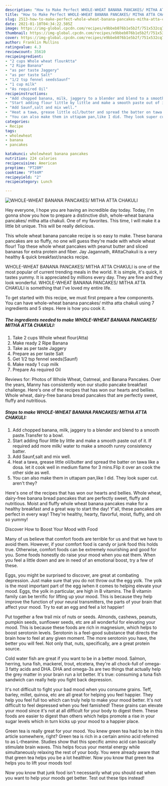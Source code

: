 ```yaml
---
description: "How to Make Perfect WHOLE-WHEAT BANANA PANCAKES/ MITHA ATTA CHAKULI"
title: "How to Make Perfect WHOLE-WHEAT BANANA PANCAKES/ MITHA ATTA CHAKULI"
slug: 2513-how-to-make-perfect-whole-wheat-banana-pancakes-mitha-atta-chakuli
date: 2021-01-10T04:34:22.505Z
image: https://img-global.cpcdn.com/recipes/e9bbeb076b1e5b2f/751x532cq70/whole-wheat-banana-pancakes-mitha-atta-chakuli-recipe-main-photo.jpg
thumbnail: https://img-global.cpcdn.com/recipes/e9bbeb076b1e5b2f/751x532cq70/whole-wheat-banana-pancakes-mitha-atta-chakuli-recipe-main-photo.jpg
cover: https://img-global.cpcdn.com/recipes/e9bbeb076b1e5b2f/751x532cq70/whole-wheat-banana-pancakes-mitha-atta-chakuli-recipe-main-photo.jpg
author: Franklin Mullins
ratingvalue: 4.3
reviewcount: 35610
recipeingredient:
- "2 cups Whole wheat flourAtta"
- "2 Ripe Banana"
- "as per taste Jaggery"
- "as per taste Salt"
- "1/2 tsp fennel seedsSaunf"
- "1 cup milk"
- "As required Oil"
recipeinstructions:
- "Add chopped banana, milk, jaggery to a blender and blend to a smooth paste.Transfer to a bowl."
- "Start adding flour little by little and make a smooth paste out of it. If required add more milk/ water to make a smooth runny consistency batter."
- "Add Saunf,salt and mix well."
- "Heat a tawa, grease little oil/butter and spread the batter on tawa like a dosa. let it cook well in medium flame for 3 mins.Flip it over an cook the other side as well."
- "You can also make them in uttapam pan,like I did. They look super cut. aren&#39;t they?"
categories:
- Recipe
tags:
- wholewheat
- banana
- pancakes

katakunci: wholewheat banana pancakes 
nutrition: 224 calories
recipecuisine: American
preptime: "PT28M"
cooktime: "PT44M"
recipeyield: "2"
recipecategory: Lunch

---
```



![WHOLE-WHEAT BANANA PANCAKES/ MITHA ATTA CHAKULI](https://img-global.cpcdn.com/recipes/e9bbeb076b1e5b2f/751x532cq70/whole-wheat-banana-pancakes-mitha-atta-chakuli-recipe-main-photo.jpg)

Hey everyone, I hope you are having an incredible day today. Today, I'm gonna show you how to prepare a distinctive dish, whole-wheat banana pancakes/ mitha atta chakuli. One of my favorites. This time, I will make it a little bit unique. This will be really delicious.

This whole wheat banana pancake recipe is so easy to make. These banana pancakes are so fluffy, no one will guess they&#39;re made with whole wheat flour! Top these whole wheat pancakes with peanut butter and sliced bananas for extra protein and fiber. Jay Jagannath, #AttaChakuli is a very healthy &amp; quick breakfast/snacks recipe.

WHOLE-WHEAT BANANA PANCAKES/ MITHA ATTA CHAKULI is one of the most popular of current trending meals in the world. It is simple, it's quick, it tastes yummy. It is appreciated by millions every day. They are fine and they look wonderful. WHOLE-WHEAT BANANA PANCAKES/ MITHA ATTA CHAKULI is something that I've loved my entire life.


To get started with this recipe, we must first prepare a few components. You can have whole-wheat banana pancakes/ mitha atta chakuli using 7 ingredients and 5 steps. Here is how you cook it.

<!--inarticleads1-->

##### The ingredients needed to make WHOLE-WHEAT BANANA PANCAKES/ MITHA ATTA CHAKULI:

1. Take 2 cups Whole wheat flour(Atta)
1. Make ready 2 Ripe Banana
1. Take as per taste Jaggery
1. Prepare as per taste Salt
1. Get 1/2 tsp fennel seeds(Saunf)
1. Make ready 1 cup milk
1. Prepare As required Oil


Reviews for: Photos of Whole Wheat, Oatmeal, and Banana Pancakes. Over the years, Manny has consistently won our studio pancake breakfast challenge. Here&#39;s one of the recipes that has won our hearts and bellies. Whole wheat, dairy-free banana bread pancakes that are perfectly sweet, fluffy and nutritious. 

<!--inarticleads2-->

##### Steps to make WHOLE-WHEAT BANANA PANCAKES/ MITHA ATTA CHAKULI:

1. Add chopped banana, milk, jaggery to a blender and blend to a smooth paste.Transfer to a bowl.
1. Start adding flour little by little and make a smooth paste out of it. If required add more milk/ water to make a smooth runny consistency batter.
1. Add Saunf,salt and mix well.
1. Heat a tawa, grease little oil/butter and spread the batter on tawa like a dosa. let it cook well in medium flame for 3 mins.Flip it over an cook the other side as well.
1. You can also make them in uttapam pan,like I did. They look super cut. aren&#39;t they?


Here&#39;s one of the recipes that has won our hearts and bellies. Whole wheat, dairy-free banana bread pancakes that are perfectly sweet, fluffy and nutritious. Moist and fluffy whole wheat banana pancakes make for a healthy breakfast and a great way to start the day! Y&#39;all, these pancakes are perfect in every way! They&#39;re healthy, hearty, flavorful, moist, fluffy, and oh so yummy! 

Discover How to Boost Your Mood with Food


Many of us believe that comfort foods are terrible for us and that we have to avoid them. However, if your comfort food is candy or junk food this holds true. Otherwise, comfort foods can be extremely nourishing and good for you. Some foods honestly do raise your mood when you eat them. When you feel a little down and are in need of an emotional boost, try a few of these.

Eggs, you might be surprised to discover, are great at combating depression. Just make sure that you do not throw out the egg yolk. The yolk is the most important part of the egg iwhen it comes to helping elevate your mood. Eggs, the yolk in particular, are high in B vitamins. The B vitamin family can be terrific for lifting up your mood. This is because they help improve the function of your neural transmitters, the parts of your brain that affect your mood. Try to eat an egg and feel a lot happier!

Put together a few trail mix of nuts or seeds. Almonds, cashews, peanuts, pumpkin seeds, sunflower seeds, etc are all wonderful for elevating your mood. This is because these foods are rich in magnesium, which helps to boost serotonin levels. Serotonin is a feel-good substance that directs the brain how to feel at any given moment. The more serotonin you have, the better you will feel. Not only that, nuts, specifically, are a great protein source.

Cold water fish are great if you want to be in a better mood. Salmon, herring, tuna fish, mackerel, trout, etcetera, they're all chock-full of omega-3 fatty acids and DHA. DHA and omega-3s are two things that actually help the grey matter in your brain run a lot better. It's true: consuming a tuna fish sandwich can really help you fight back depression. 

It's not difficult to fight your bad mood when you consume grains. Teff, barley, millet, quinoa, etc are all great for helping you feel happier. They help you feel full too which can truly help to make your mood better. It's not difficult to feel depressed when you feel famished! These grains can elevate your mood since it's not at all difficult for your body to digest them. These foods are easier to digest than others which helps promote a rise in your sugar levels which in turn kicks up your mood to a happier place.

Green tea is really great for your mood. You knew green tea had to be in this article somewhere, right? Green tea is rich in a certain amino acid referred to as L-theanine. Studies show that this specific amino acid can basically stimulate brain waves. This helps focus your mental energy while simultaneously relaxing the rest of your body. You were already aware that that green tea helps you be a lot healthier. Now you know that green tea helps you to lift your moods too!

Now you know that junk food isn't necessarily what you should eat when you want to help your moods get better. Test out  these tips  instead!

